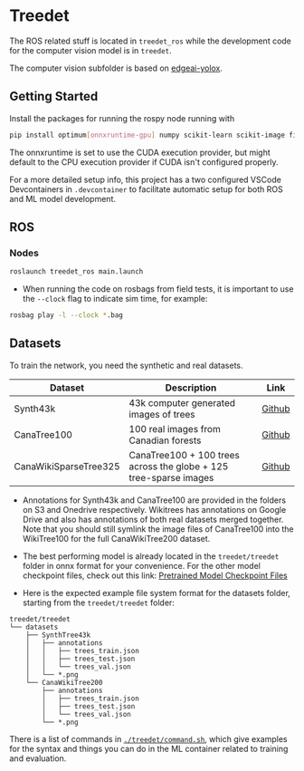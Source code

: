 # Treedet

The ROS related stuff is located in `treedet_ros` while the development code for the computer vision model is in `treedet`.

The computer vision subfolder is based on [edgeai-yolox](https://github.com/TexasInstruments/edgeai-yolox).

## Getting Started

Install the packages for running the rospy node running with

```sh
pip install optimum[onnxruntime-gpu] numpy scikit-learn scikit-image filterpy
```

The onnxruntime is set to use the CUDA execution provider, but might default to the CPU execution provider if CUDA isn't configured properly.

For a more detailed setup info, this project has a two configured VSCode Devcontainers in `.devcontainer` to facilitate automatic setup for both ROS and ML model development.

## ROS

### Nodes


```bash
roslaunch treedet_ros main.launch
```



- When running the code on rosbags from field tests, it is important to use the `--clock` flag to indicate sim time, for example:
```sh
rosbag play -l --clock *.bag
```

## Datasets

To train the network, you need the synthetic and real datasets.

| Dataset               | Description                                                       | Link                                                                                              |
| --------------------- | ----------------------------------------------------------------- | ------------------------------------------------------------------------------------------------- |
| Synth43k              | 43k computer generated images of trees                            | [Github](https://github.com/norlab-ulaval/PercepTreeV1)                                           |
| CanaTree100           | 100 real images from Canadian forests                             | [Github](https://github.com/norlab-ulaval/PercepTreeV1)                                           |
| CanaWikiSparseTree325 | CanaTree100 + 100 trees across the globe + 125 tree-sparse images | [Github](https://drive.google.com/drive/folders/1ipmGjLNhnr-HHqODUhc_dM78nxjyAbOg?usp=drive_link) |

- Annotations for Synth43k and CanaTree100 are provided in the folders on S3 and Onedrive respectively. Wikitrees has annotations on Google Drive and also has annotations of both real datasets merged together. Note that you should still symlink the image files of CanaTree100 into the WikiTree100 for the full CanaWikiTree200 dataset.

- The best performing model is already located in the `treedet/treedet` folder in onnx format for your convenience. For the other model checkpoint files, check out this link: [Pretrained Model Checkpoint Files](https://drive.google.com/drive/folders/13LVyUGIS0vzHjzDNI97sHVZ7jDmVtHd1?usp=drive_link)

- Here is the expected example file system format for the datasets folder, starting from the `treedet/treedet` folder:

```
treedet/treedet
└── datasets
    ├── SynthTree43k
    │   ├── annotations
    │   │   ├── trees_train.json
    │   │   ├── trees_test.json
    │   │   └── trees_val.json
    │   └── *.png
    └── CanaWikiTree200
        ├── annotations
        │   ├── trees_train.json
        │   ├── trees_test.json
        │   └── trees_val.json
        └── *.png
```

There is a list of commands in [`./treedet/command.sh`](./treedet/commands.sh), which give examples for the syntax and things you can do in the ML container related to training and evaluation.